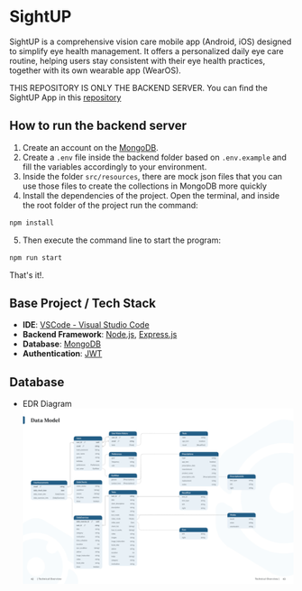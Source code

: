 # SightUP

SightUP is a comprehensive vision care mobile app (Android, iOS) designed to simplify eye health management. It offers a
personalized daily eye care routine, helping users stay consistent with their eye health practices, together with its
own wearable app (WearOS).

THIS REPOSITORY IS ONLY THE BACKEND SERVER. You can find the SightUP App in this [repository](https://github.com/rafaelmfer/kmp-SightUP)

## How to run the backend server

1. Create an account on the [MongoDB](https://www.mongodb.com/).
2. Create a `.env` file inside the backend folder based on `.env.example` and fill the variables accordingly to your environment.
3. Inside the folder `src/resources`, there are mock json files that you can use those files to create the collections in MongoDB more quickly
4. Install the dependencies of the project. Open the terminal, and inside the root folder of the project run the command:

```sh
npm install
```

5. Then execute the command line to start the program:

```sh
npm run start
```

That's it!.

## Base Project / Tech Stack

-   **IDE**: [VSCode - Visual Studio Code](https://code.visualstudio.com/)
-   **Backend Framework**: [Node.js](https://nodejs.org/en), [Express.js](https://expressjs.com/)
-   **Database**: [MongoDB](https://www.mongodb.com/)
-   **Authentication**: [JWT](https://jwt.io/)

## Database

-   EDR Diagram
    ![Data Model](https://github.com/rafaelmfer/backend-SightUP/blob/main/.github/assets/data_model.png)
